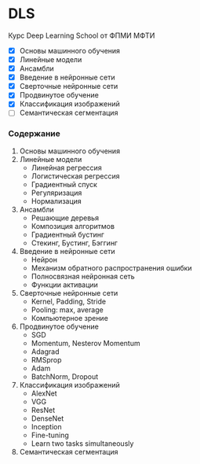 # DLS
Курс Deep Learning School от ФПМИ МФТИ

- [x] Основы машинного обучения
- [x] Линейные модели
- [x] Ансамбли
- [x] Введение в нейронные сети
- [x] Сверточные нейронные сети
- [x] Продвинутое обучение
- [x] Классификация изображений
- [ ] Семантическая сегментация

### Содержание 

1. Основы машинного обучения
2. Линейные модели
    + Линейная регрессия
    + Логистическая регрессия
    + Градиентный спуск
    + Регуляризация
    + Нормализация  
3. Ансамбли
    + Решающие деревья
    + Композиция алгоритмов
    + Градиентный бустинг
    + Стекинг, Бустинг, Бэггинг
4. Введение в нейронные сети
    + Нейрон
    + Механизм обратного распространения ошибки
    + Полносвязная нейронная сеть
    + Функции активации
5. Сверточные нейронные сети
    + Kernel, Padding, Stride
    + Pooling: max, average
    + Компьютерное зрение
6. Продвинутое обучение
    + SGD
    + Momentum, Nesterov Momentum
    + Adagrad
    + RMSprop
    + Adam
    + BatchNorm, Dropout
7. Классификация изображений
    + AlexNet
    + VGG
    + ResNet
    + DenseNet
    + Inception
    + Fine-tuning
    + Learn two tasks simultaneously
8. Семантическая сегментация
